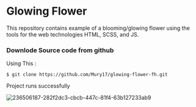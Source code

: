 # Glowing Flower
This repository contains example of a blooming/glowing flower using the tools for the web technologies HTML, SCSS, and JS.

### Downlode Source code from github

Using This : 

```
$ git clone https://github.com/Mury17/glowing-flower-fh.git
```


Project runs successfully



![236506187-282f2dc3-cbcb-447c-81f4-63b127233ab9](https://github.com/Mury17/glowing-flower-fh/assets/92627950/e88f507e-a204-4376-97d6-58a1a39b44fb)
